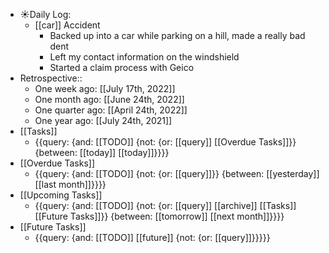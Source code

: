 - ☀️Daily Log:
    - [[car]] Accident
        - Backed up into a car while parking on a hill, made a really bad dent 
        - Left my contact information on the windshield
        - Started a claim process with Geico
- Retrospective::
    - One week ago: [[July 17th, 2022]]
    - One month ago: [[June 24th, 2022]]
    - One quarter ago: [[April 24th, 2022]]
    - One year ago: [[July 24th, 2021]]
- [[Tasks]]
    - {{query: {and: [[TODO]] {not: {or: [[query]] [[Overdue Tasks]]}} {between: [[today]] [[today]]}}}}
- [[Overdue Tasks]]
    - {{query: {and: [[TODO]] {not: {or: [[query]]}} {between: [[yesterday]] [[last month]]}}}}
- [[Upcoming Tasks]]
    - {{query: {and: [[TODO]] {not: {or: [[query]] [[archive]] [[Tasks]] [[Future Tasks]]}} {between: [[tomorrow]] [[next month]]}}}}
- [[Future Tasks]]
    - {{query: {and: [[TODO]] [[future]] {not: {or: [[query]]}}}}}
